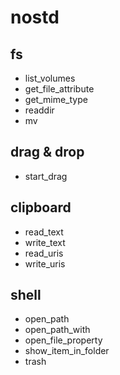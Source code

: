 # nostd
## fs
- list_volumes
- get_file_attribute
- get_mime_type
- readdir
- mv

## drag & drop
- start_drag

## clipboard
- read_text
- write_text
- read_uris
- write_uris

## shell
- open_path
- open_path_with
- open_file_property
- show_item_in_folder
- trash